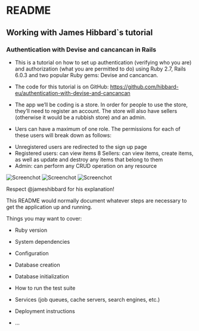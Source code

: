 # README
## Working with James Hibbard`s tutorial

### Authentication with Devise and cancancan in Rails

- This is a tutorial on how to set up authentication (verifying who you are) and authorization (what you are permitted to do) using Ruby 2.7, Rails 6.0.3 and two popular Ruby gems: Devise and cancancan.

- The code for this tutorial is on GitHub: https://github.com/hibbard-eu/authentication-with-devise-and-cancancan

- The app we’ll be coding is a store. In order for people to use the store, they’ll need to register an account. The store will also have sellers (otherwise it would be a rubbish store) and an admin.

- Uers can have a maximum of one role. The permissions for each of these users will break down as follows:

* Unregistered users are redirected to the sign up page
* Registered users: can view items
8 Sellers: can view items, create items, as well as update and destroy any items that belong to them
* Admin: can perform any CRUD operation on any resource

![Screenchot](https://rawcdn.githack.com/Laguna1/store/56207a884e55449ba067344c94d3cb067a36b41d/app/assets/images/Screenshot.png)
![Screenchot](https://rawcdn.githack.com/Laguna1/store/56207a884e55449ba067344c94d3cb067a36b41d/app/assets/images/2Screenshot.png)
![Screenchot](https://rawcdn.githack.com/Laguna1/store/9cfed1fb793fede8d0182cec59f85b9fdab2cc86/app/assets/images/3Screenshot%20.png)


Respect @jameshibbard for his explanation!

This README would normally document whatever steps are necessary to get the
application up and running.

Things you may want to cover:

* Ruby version

* System dependencies

* Configuration

* Database creation

* Database initialization

* How to run the test suite

* Services (job queues, cache servers, search engines, etc.)

* Deployment instructions

* ...


